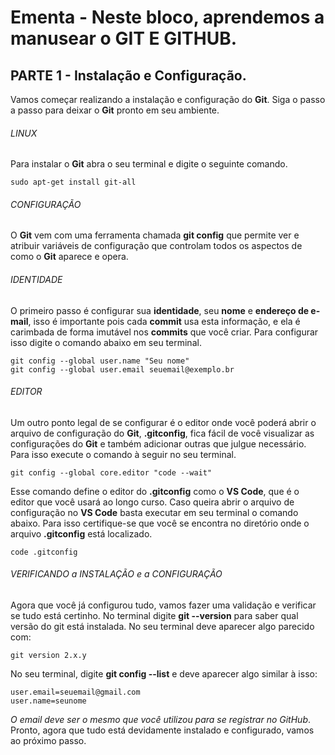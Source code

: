 # Ementa - Neste bloco, aprendemos a manusear o GIT E GITHUB.


## PARTE 1 - Instalação e Configuração.
Vamos começar realizando a instalação e configuração do **Git**. Siga o passo a passo para deixar o **Git** pronto em seu ambiente.

###### LINUX
Para instalar o **Git** abra o seu terminal e digite o seguinte comando.
```
sudo apt-get install git-all
```

###### CONFIGURAÇÃO
O **Git** vem com uma ferramenta chamada **git config** que permite ver e atribuir variáveis de configuração que controlam todos os aspectos de como o **Git** aparece e opera.

###### IDENTIDADE
O primeiro passo é configurar sua **identidade**, seu **nome** e **endereço de e-mail**, isso é importante pois cada **commit** usa esta informação, e ela é carimbada de forma imutável nos **commits** que você criar. Para configurar isso digite o comando abaixo em seu terminal.
```
git config --global user.name "Seu nome"
git config --global user.email seuemail@exemplo.br
```

###### EDITOR
Um outro ponto legal de se configurar é o editor onde você poderá abrir o arquivo de configuração do **Git**, **.gitconfig**, fica fácil de você visualizar as configurações do **Git** e também adicionar outras que julgue necessário. Para isso execute o comando à seguir no seu terminal.
```
git config --global core.editor "code --wait"
```
Esse comando define o editor do **.gitconfig** como o **VS Code**, que é o editor que você usará ao longo curso. Caso queira abrir o arquivo de configuração no **VS Code** basta executar em seu terminal o comando abaixo. Para isso certifique-se que você se encontra no diretório onde o arquivo **.gitconfig** está localizado.
```
code .gitconfig
```

###### VERIFICANDO a INSTALAÇÃO e a CONFIGURAÇÃO
Agora que você já configurou tudo, vamos fazer uma validação e verificar se tudo está certinho.
No terminal digite **git --version** para saber qual versão do git está instalada.
No seu terminal deve aparecer algo parecido com:
```
git version 2.x.y
```
No seu terminal, digite **git config --list** e deve aparecer algo similar à isso:
```
user.email=seuemail@gmail.com
user.name=seunome
```
*O email deve ser o mesmo que você utilizou para se registrar no GitHub*.
Pronto, agora que tudo está devidamente instalado e configurado, vamos ao próximo passo.






